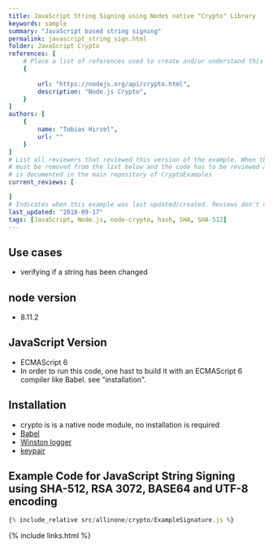```yaml
---
title: JavaScript String Signing using Nodes native "Crypto" Library
keywords: sample
summary: "JavaScript based string signing"
permalink: javascript_string_sign.html
folder: JavaScript Crypto
references: [
    # Place a list of references used to create and/or understand this example.
    {
       
        url: "https://nodejs.org/api/crypto.html",
        description: "Node.js Crypto",  
    }
]
authors: [
    {
        name: "Tobias Hirzel",
        url: ""
    }
]
# List all reviewers that reviewed this version of the example. When the example is updated all old reviews
# must be removed from the list below and the code has to be reviewed again. The complete review process
# is documented in the main repository of CryptoExamples
current_reviews: [

]
# Indicates when this example was last updated/created. Reviews don't change this.
last_updated: "2018-09-17"
tags: [JavaScript, Node.js, node-crypto, hash, SHA, SHA-512]
---
```


## Use cases

- verifying if a string has been changed

## node version

- 8.11.2

## JavaScript Version

- ECMAScript 6
- In order to run this code, one hast to build it with an ECMAScript 6 compiler like Babel. see "installation".

## Installation

- crypto is is a native node module, no installation is required
- [Babel](https://babeljs.io/)
- [Winston logger](https://github.com/winstonjs/winston)
- [keypair](https://github.com/juliangruber/keypair)

## Example Code for JavaScript String Signing using SHA-512, RSA 3072, BASE64 and UTF-8 encoding

```js
{% include_relative src/allinone/crypto/ExampleSignature.js %}
```

{% include links.html %}
